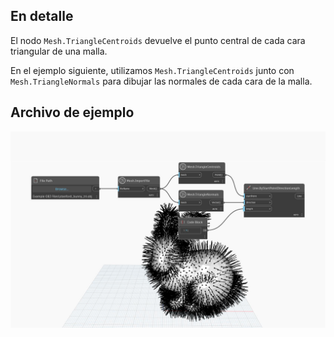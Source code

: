 ## En detalle
El nodo `Mesh.TriangleCentroids` devuelve el punto central de cada cara triangular de una malla.

En el ejemplo siguiente, utilizamos `Mesh.TriangleCentroids` junto con `Mesh.TriangleNormals` para dibujar las normales de cada cara de la malla.

## Archivo de ejemplo

![Example](./Autodesk.DesignScript.Geometry.Mesh.TriangleCentroids_img.jpg)
